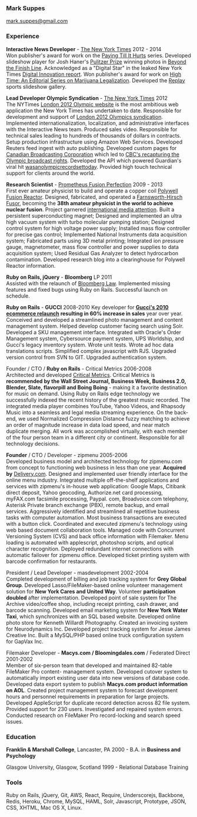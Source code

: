 ### Mark Suppes  
<mark.suppes@gmail.com>


### Experience

**Interactive News Developer** - [The New York Times](http://www.nytimes.com/) 2012 - 2014  
Won publisher's award for work on the [Paying Till It Hurts](http://www.nytimes.com/interactive/2014/health/paying-till-it-hurts.html) series. Developed slideshow player for Josh Haner's [Pulitzer Prize](http://www.pulitzer.org/works/2014-Feature-Photography) winning photos in [Beyond the Finish Line](http://www.nytimes.com/2013/07/08/sports/beyond-the-finish-line.html). Acknowledged as a "Digital Star" in the leaked New York Times [Digital Innovation report](http://mashable.com/2014/05/16/full-new-york-times-innovation-report/). Won publisher's award for work on [High Time: An Editorial Series on Marijuana Legalization](http://www.nytimes.com/interactive/2014/07/27/opinion/sunday/high-time-marijuana-legalization.html). Developed the [Replay](http://www.nytimes.com/interactive/2014/sports/replay.html) sports slideshow gallery.


**Lead Developer Olympic Syndication** - [The New York Times](http://www.nytimes.com/) 2012   
The NYTimes [London 2012 Olympic website](http://london2012.nytimes.com/) is the most ambitious web application the New York Times has undertaken to date. Responsible for development and support of [London 2012 Olympics syndication](http://www.poynter.org/latest-news/top-stories/184315/new-york-times-news-apps-team-ventures-into-product-development-with-olympics-syndication/). Implemented internationalization, localization, and administrative interfaces with the Interactive News team. Produced sales video. Responsible for technical sales leading to hundreds of thousands of dollars in contracts. Setup production infrastructure using Amazon Web Services. Developed Reuters feed ingest with auto publishing. Developed custom pages for [Canadian Broadcasting Corporation](http://www.cbc.ca/olympics/) which led to [CBC's recapturing the Olympic broadcast rights](http://www.cbc.ca/news/canada/story/2012/08/01/cbc-olympics-rights.html). Developed the API which powered Guardian's viral hit [wasanolympicrecordsettoday](http://wasanolympicrecordsettoday.com/#record/august/12). Provided high touch technical support for clients around the world.


**Research Scientist** - [Prometheus Fusion Perfection](http://prometheusfusionperfection.com/) 2009 - 2013  
First ever amateur physicist to build and operate a copper coil [Polywell Fusion Reactor](http://en.wikipedia.org/wiki/Polywell). Designed, fabricated, and operated a [Farnsworth-Hirsch Fusor](http://en.wikipedia.org/wiki/Fusor), becoming the **38th amateur physicist in the world to achieve nuclear fusion**. Project garnered [international media attention](http://www.bbc.co.uk/news/10385853). Built a persistent superconducting magnet; Designed and implemented an ultra high vacuum system with turbo molecular pumping station; Designed control system for high voltage power supply; Installed mass flow controller for precise gas control; Implemented National Instruments data acquisition system; Fabricated parts using 3D metal printing; Integrated ion pressure gauge, magnetometer, mass flow controller and power supplies to data acquisition system; Used Residual Gas Analyzer to detect hydrocarbon contamination. Developed research blog into a clearinghouse for Polywell Reactor information.


**Ruby on Rails, jQuery**  - **Bloomberg** LP  2011  
Assisted with the relaunch of [Bloomberg Law](https://www.bloomberglaw.com/). Implemented missing features and fixed bugs using Ruby on Rails. Successful launch on schedule.

**Ruby on Rails**  - **GUCCI**  2008-2010
Key developer for **[Gucci's 2010 ecommerce relaunch](http://www.gucci.com/us/home) resulting in 60% increase in sales** year over year. Conceived and developed a streamlined photo management and content management system. Helped develop customer facing search using Solr. Developed a SKU management interface. Integrated with Oracle's Order Management system, Cybersource payment system, UPS Worldship, and Gucci's legacy inventory system. Wrote unit tests. Wrote ad hoc data translations scripts. Simplified complex javascript with RJS. Upgraded version control from SVN to GIT. Upgraded authentication system.

Founder / CTO / **Ruby on Rails**   - Critical Metrics 2006-2008  
Architected and developed [Critical Metrics](http://en.wikipedia.org/wiki/Critical_Metrics). Critical Metrics is **recommended by the Wall Street Journal, Business Week, Business 2.0, Blender, Slate, flavorpill and Boing Boing** - making it a favorite destination for music on demand. Using Ruby on Rails edge technology we successfully indexed the recent history of the greatest music recorded. The integrated media player combines YouTube, Yahoo Videos, and Rhapsody Music into a seamless and legal media streaming experience. On the back-end, we used Normalized Compression Distance fuzzy matching to achieve an order of magnitude increase in data load speed, and near match duplicate merging. All work was accomplished virtually, with each member of the four person team in a different city or continent.  Responsible for all technology decisions.  

**Founder** / CTO / Developer -  zipmenu 2005-2006  
Developed business model and architected technology for zipmenu.com from concept to functioning web business in less than one year. **Acquired by** [Delivery.com](https://www.delivery.com/index.php).
Designed and implemented user friendly interface for the online menu industry. Integrated multiple off-the-shelf applications and services with zipmenu's in-house web application: Google Maps, Citibank direct deposit, Yahoo geocoding, Authorize.net card processing, myFAX.com facsimile processing, Paypal. com, Broadvoice.com telephony, Asterisk Private branch exchange (PBX), remote backup, and email services. Aggressively identified and streamlined all repetitive business tasks with computer automation. Most business transactions are executed with a button click. Coordinated and executed zipmenu's technology using web based document collaboration tools. Managed code with Concurrent Versioning System (CVS) and back office information with Filemaker. Menu loading is automated with applescript, photoshop scripts, and optical character recognition. Deployed redundant internet connections with automatic failover for zipmenu office. Developed ticket printing system with barcode confirmation for restaurants.

President / Lead Developer - masdevelopment 2002-2004  
Completed development of billing and job tracking system for **Grey Global Group**. Developed Lasso/FileMaker-based online volunteer management solution for **New York Cares and United Way**. Volunteer **participation doubled** after implementation. Developed point of sale system for The Archive video/coffee shop, including receipt printing, cash drawer, and barcode scanning. Developed email marketing system for **New York Water Taxi**, which synchronizes with an SQL based website. Developed online photo store for Kenneth Willardt Photography. Created an invoicing system for Neurodynamics Inc. Developed project tracking system for Jesse James Creative Inc. Built a MySQL/PHP based online truck configuration system for GapVax Inc.

Filemaker Developer -  **Macys.com / Bloomingdales.com** / Federated Direct 2001-2002  
Member of six-person team that developed and maintained 82-table FileMaker Pro content- management system. Developed cutover system to automatically import existing user data into new versions of database code. Developed data export system to publish **Macys.com product information on AOL**. Created project management system to forecast development hours and personnel requirements in preparation for large projects. Developed AppleScript for duplicate record detection across 82 file system. Provided support for 230 users. Investigated and repaired system errors. Conducted research on FileMaker Pro record-locking and search speed issues. 

### Education    
**Franklin & Marshall College**, Lancaster, PA  2000 - B.A. in **Business and Psychology** 

Glasgow University, Glasgow, Scotland 1999 - Relational Database Training

### Tools     
Ruby on Rails, jQuery, Git, AWS, React, Require, Underscorejs, Backbone, Redis, Heroku, Chrome, MySQL, HAML, Solr, Javascript, Prototype, JSON, CSS, XHTML, Mac OS X, Linux.

	
